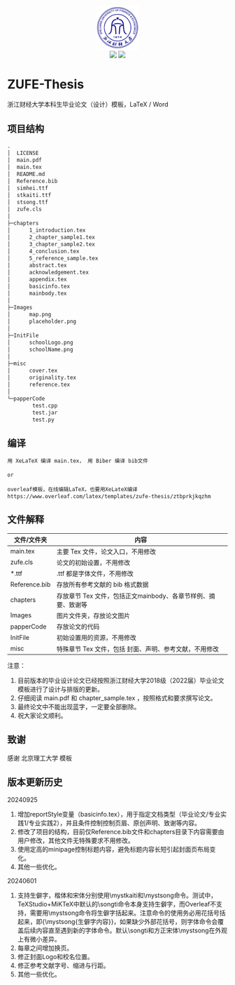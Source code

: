 



<div align=center><img src="InitFile/schoolLogo.png" width="20%"><br /><img src="https://img.shields.io/badge/Thesis-ZUFE-brightgreen">&nbsp;<img src="https://img.shields.io/badge/version-1.0.1-blue"></div>

# ZUFE-Thesis

浙江财经大学本科生毕业论文（设计）模板，LaTeX / Word

## 项目结构

```
.
│  LICENSE
│  main.pdf
│  main.tex
│  README.md
│  Reference.bib
│  simhei.ttf
│  stkaiti.ttf
│  stsong.ttf
│  zufe.cls
│  
├─chapters
│      1_introduction.tex
│      2_chapter_sample1.tex
│      3_chapter_sample2.tex
│      4_conclusion.tex
│      5_reference_sample.tex
│      abstract.tex
│      acknowledgement.tex
│      appendix.tex
│      basicinfo.tex
│      mainbody.tex
│      
├─Images
│      map.png
│      placeholder.png
│      
├─InitFile
│      schoolLogo.png
│      schoolName.png
│      
├─misc
│      cover.tex
│      originality.tex
│      reference.tex
│      
└─papperCode
        test.cpp
        test.jar
        test.py        
```

## 编译

```
用 XeLaTeX 编译 main.tex， 用 Biber 编译 bib文件 

or

overleaf模板，在线编辑LaTeX，也要用XeLateX编译
https://www.overleaf.com/latex/templates/zufe-thesis/ztbprkjkqzhm
```

## 文件解释

| 文件/文件夹                  | 内容                                                       |
| --------------------------- | ----------------------------------------------------------|
| main.tex                    | 主要 Tex 文件，论文入口，不用修改                            |
| zufe.cls                    | 论文的初始设置，不用修改                                     |
| *.ttf                       | .ttf 都是字体文件，不用修改                                  |
| Reference.bib               | 存放所有参考文献的 bib 格式数据                              |
| chapters                    | 存放章节 Tex 文件，包括正文mainbody、各章节样例、摘要、致谢等  |
| Images                      | 图片文件夹，存放论文图片                                     |
| papperCode                  | 存放论文的代码                                              |
| InitFile                    | 初始设置用的资源，不用修改                                   |
| misc                        | 特殊章节 Tex 文件，包括 封面、声明、参考文献，不用修改         |



注意：

1. 目前版本的毕业设计论文已经按照浙江财经大学2018级（2022届）毕业论文模板进行了设计与排版的更新。
2. 仔细阅读 main.pdf 和 chapter_sample.tex ，按照格式和要求撰写论文。
3. 最终论文中不能出现蓝字，一定要全部删除。
4. 祝大家论文顺利。

## 致谢
感谢 北京理工大学 模板

## 版本更新历史
20240925
1. 增加reportStyle变量（basicinfo.tex），用于指定文档类型（毕业论文/专业实践1/专业实践2），并且条件控制控制页眉、原创声明、致谢等内容。
2. 修改了项目的结构，目前仅Reference.bib文件和chapters目录下内容需要由用户修改，其他文件无特殊要求不用修改。
3. 使用定高的minipage控制标题内容，避免标题内容长短引起封面页布局变化。
4. 其他一些优化。

20240601
1. 支持生僻字，楷体和宋体分别使用\mystkaiti和\mystsong命令。测试中，TeXStudio+MiKTeX中默认的\songti命令本身支持生僻字，而Overleaf不支持，需要用\mystsong命令将生僻字括起来。注意命令的使用务必用花括号括起来，即{\mystsong{生僻字内容}}，如果缺少外部花括号，则字体命令会覆盖后续内容直至遇到新的字体命令。默认\songti和方正宋体\mystsong在外观上有微小差异。
2. 每章之间增加换页。
3. 修正封面Logo和校名位置。
4. 修正参考文献字号、缩进与行距。
5. 其他一些优化。